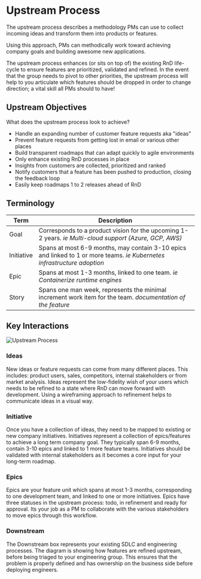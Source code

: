# Upstream Process
The upstream process describes a methodology PMs can use to collect incoming ideas and transform them into products or features. 

Using this approach, PMs can methodically work toward achieving company goals and building awesome new applications.

The upstream process enhances (or sits on top of) the existing RnD life-cycle to ensure features are prioritized, validated and refined. In the event that the group needs to pivot to other priorities, the upstream process will help to you articulate which features should be dropped in order to change direction; a vital skill all PMs should to have!

## Upstream Objectives
What does the upstream process look to achieve?
+ Handle an expanding number of customer feature requests aka "ideas"
+ Prevent feature requests from getting lost in email or various other places
+ Build transparent roadmaps that can adapt quickly to agile environments
+ Only enhance existing RnD processes in place
+ Insights from customers are collected, prioritized and ranked
+ Notify customers that a feature has been pushed to production, closing the feedback loop
+ Easily keep roadmaps 1 to 2 releases ahead of RnD

## Terminology

| Term | Description |
| ------ | ----------- |
| Goal   | Corresponds to a product vision for the upcoming 1-2 years. *ie Multi-cloud support (Azure, GCP, AWS)* |
| Initiative | Spans at most 6-9 months, may contain 3-10 epics and linked to 1 or more teams. *ie Kubernetes infrastructure adoption* |
| Epic    | Spans at most 1-3 months, linked to one team. *ie Containerize runtime engines* |
| Story    | Spans one man week, represents the minimal increment work item for the team. *documentation of the feature* |

## Key Interactions
![Upstream Process](/upstream.png)

### Ideas
New ideas or feature requests can come from many different places. This includes: product users, sales, competitors, internal stakeholders or from market analysis. Ideas represent the low-fidelity wish of your users which needs to be refined to a state where RnD can move forward with development. Using a wireframing approach to refinement helps to communicate ideas in a visual way. 

### Initiative
Once you have a collection of ideas, they need to be mapped to existing or new company initiatives. Initiatives represent a collection of epics/features to achieve a long term company goal. They typically span 6-9 months, contain 3-10 epics and linked to 1 more feature teams. Initiatives should be validated with internal stakeholders as it becomes a core input for your long-term roadmap.

### Epics
Epics are your feature unit which spans at most 1-3 months, corresponding to one development team, and linked to one or more initiatives. Epics have three statuses in the upstream process: todo, in refinement and ready for approval. Its your job as a PM to collaborate with the various stakeholders to move epics through this workflow. 

### Downstream
The Downstream box represents your existing SDLC and engineering processes. The diagram is showing how features are refined upstream, before being triaged to your engineering group. This ensures that the problem is properly defined and has ownership on the business side before deploying engineers. 


<comments/>